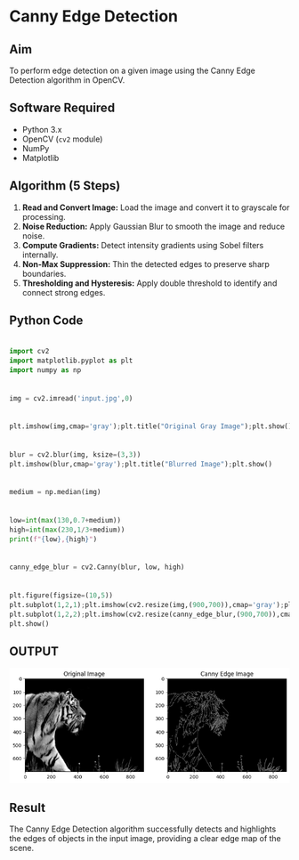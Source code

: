 # Canny Edge Detection

## Aim
To perform edge detection on a given image using the Canny Edge Detection algorithm in OpenCV.

## Software Required
- Python 3.x  
- OpenCV (`cv2` module)  
- NumPy  
- Matplotlib  

## Algorithm (5 Steps)
1. **Read and Convert Image:** Load the image and convert it to grayscale for processing.  
2. **Noise Reduction:** Apply Gaussian Blur to smooth the image and reduce noise.  
3. **Compute Gradients:** Detect intensity gradients using Sobel filters internally.  
4. **Non-Max Suppression:** Thin the detected edges to preserve sharp boundaries.  
5. **Thresholding and Hysteresis:** Apply double threshold to identify and connect strong edges.

## Python Code
```python

import cv2
import matplotlib.pyplot as plt
import numpy as np


img = cv2.imread('input.jpg',0)


plt.imshow(img,cmap='gray');plt.title("Original Gray Image");plt.show()


blur = cv2.blur(img, ksize=(3,3))
plt.imshow(blur,cmap='gray');plt.title("Blurred Image");plt.show()


medium = np.median(img)


low=int(max(130,0.7+medium))
high=int(max(230,1/3+medium))
print(f"{low},{high}")


canny_edge_blur = cv2.Canny(blur, low, high)


plt.figure(figsize=(10,5))
plt.subplot(1,2,1);plt.imshow(cv2.resize(img,(900,700)),cmap='gray');plt.title("Original Image")
plt.subplot(1,2,2);plt.imshow(cv2.resize(canny_edge_blur,(900,700)),cmap='gray');plt.title("Canny Edge Image")
plt.show()

```
## OUTPUT

![alt text](image.png)

## Result
The Canny Edge Detection algorithm successfully detects and highlights the edges of objects in the input image, providing a clear edge map of the scene.
